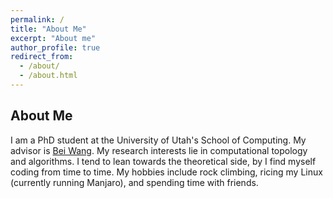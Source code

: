 ```yaml
---
permalink: /
title: "About Me"
excerpt: "About me"
author_profile: true
redirect_from: 
  - /about/
  - /about.html
---
```


## About Me

I am a PhD student at the University of Utah's School of Computing. My advisor is [Bei Wang](http://www.sci.utah.edu/~beiwang/). My research interests lie in computational topology and algorithms. I tend to lean towards the theoretical side, by I find myself coding from time to time. My hobbies include rock climbing, ricing my Linux (currently running Manjaro), and spending time with friends.
